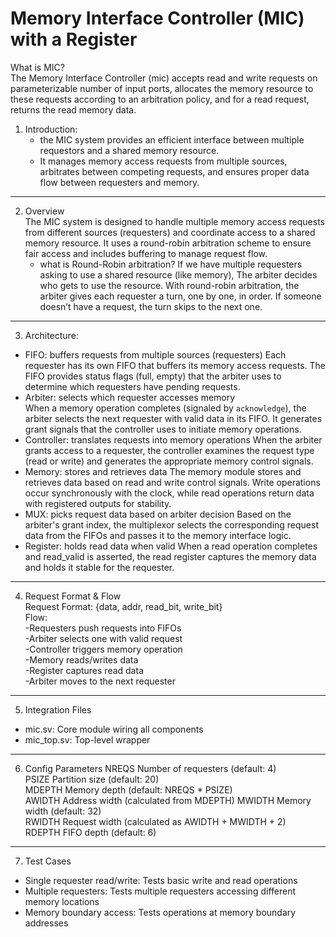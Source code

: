 # Memory Interface Controller (MIC) with a Register

What is MIC?  
The Memory Interface Controller (mic) accepts read and write requests on parameterizable number of input ports, allocates the memory resource to these requests according to an arbitration policy, and for a read request, returns the read memory data.

1. Introduction:  
   * the MIC system provides an efficient interface between multiple requestors and a shared memory resource.  
   * It manages memory access requests from multiple sources, arbitrates between competing requests, and ensures proper data flow between requesters and memory.
-------------
2. Overview  
The MIC system is designed to handle multiple memory access requests from different sources (requesters) and coordinate access to a shared memory resource. It uses a round-robin arbitration scheme to ensure fair access and includes buffering to manage request flow.
    * what is Round-Robin arbitration?
If we have multiple requesters asking to use a shared resource (like memory),
The arbiter decides who gets to use the resource. With round-robin arbitration, the arbiter gives each requester a turn, one by one, in order.
If someone doesn’t have a request, the turn skips to the next one.
-------------
3. Architecture:
   
- FIFO: buffers requests from multiple sources (requesters)
  Each requester has its own FIFO that buffers its memory access requests. The FIFO provides status flags (full, empty) that the arbiter uses to determine which requesters have pending requests.
- Arbiter: selects which requester accesses memory  
    When a memory operation completes (signaled by `acknowledge`), the arbiter selects the next requester with valid data in its FIFO. It generates grant signals that the controller uses to initiate memory operations.
- Controller: translates requests into memory operations
  When the arbiter grants access to a requester, the controller examines the request type (read or write) and generates the appropriate memory control signals. 
- Memory: stores and retrieves data
  The memory module stores and retrieves data based on read and write control signals. Write operations occur synchronously with the clock, while read operations return data with registered outputs for stability.
- MUX: picks request data based on arbiter decision
  Based on the arbiter's grant index, the multiplexor selects the corresponding request data from the FIFOs and passes it to the memory interface logic.
- Register: holds read data when valid
  When a read operation completes and read_valid is asserted, the read register captures the memory data and holds it stable for the requester.

---
4. Request Format & Flow  
Request Format: {data, addr, read_bit, write_bit}  
Flow:  
-Requesters push requests into FIFOs  
-Arbiter selects one with valid request  
-Controller triggers memory operation  
-Memory reads/writes data  
-Register captures read data  
-Arbiter moves to the next requester  

---

5. Integration Files
- mic.sv: Core module wiring all components
- mic_top.sv: Top-level wrapper
---

6. Config Parameters 
  NREQS     Number of requesters (default: 4)    
  PSIZE     Partition size (default: 20)  
  MDEPTH    Memory depth (default: NREQS * PSIZE)  
  AWIDTH    Address width (calculated from MDEPTH)
  MWIDTH    Memory width  (default: 32)  
  RWIDTH    Request width (calculated as AWIDTH + MWIDTH + 2)  
  RDEPTH    FIFO depth  (default: 6)  

---

7. Test Cases
- Single requester read/write: Tests basic write and read operations
- Multiple requesters: Tests multiple requesters accessing different memory locations
- Memory boundary access: Tests operations at memory boundary addresses

